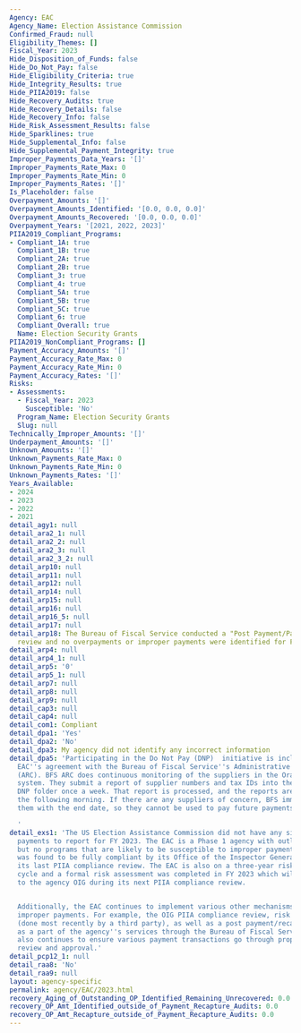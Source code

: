 ```yaml
---
Agency: EAC
Agency_Name: Election Assistance Commission
Confirmed_Fraud: null
Eligibility_Themes: []
Fiscal_Year: 2023
Hide_Disposition_of_Funds: false
Hide_Do_Not_Pay: false
Hide_Eligibility_Criteria: true
Hide_Integrity_Results: true
Hide_PIIA2019: false
Hide_Recovery_Audits: true
Hide_Recovery_Details: false
Hide_Recovery_Info: false
Hide_Risk_Assessment_Results: false
Hide_Sparklines: true
Hide_Supplemental_Info: false
Hide_Supplemental_Payment_Integrity: true
Improper_Payments_Data_Years: '[]'
Improper_Payments_Rate_Max: 0
Improper_Payments_Rate_Min: 0
Improper_Payments_Rates: '[]'
Is_Placeholder: false
Overpayment_Amounts: '[]'
Overpayment_Amounts_Identified: '[0.0, 0.0, 0.0]'
Overpayment_Amounts_Recovered: '[0.0, 0.0, 0.0]'
Overpayment_Years: '[2021, 2022, 2023]'
PIIA2019_Compliant_Programs:
- Compliant_1A: true
  Compliant_1B: true
  Compliant_2A: true
  Compliant_2B: true
  Compliant_3: true
  Compliant_4: true
  Compliant_5A: true
  Compliant_5B: true
  Compliant_5C: true
  Compliant_6: true
  Compliant_Overall: true
  Name: Election Security Grants
PIIA2019_NonCompliant_Programs: []
Payment_Accuracy_Amounts: '[]'
Payment_Accuracy_Rate_Max: 0
Payment_Accuracy_Rate_Min: 0
Payment_Accuracy_Rates: '[]'
Risks:
- Assessments:
  - Fiscal_Year: 2023
    Susceptible: 'No'
  Program_Name: Election Security Grants
  Slug: null
Technically_Improper_Amounts: '[]'
Underpayment_Amounts: '[]'
Unknown_Amounts: '[]'
Unknown_Payments_Rate_Max: 0
Unknown_Payments_Rate_Min: 0
Unknown_Payments_Rates: '[]'
Years_Available:
- 2024
- 2023
- 2022
- 2021
detail_agy1: null
detail_ara2_1: null
detail_ara2_2: null
detail_ara2_3: null
detail_ara2_3_2: null
detail_arp10: null
detail_arp11: null
detail_arp12: null
detail_arp14: null
detail_arp15: null
detail_arp16: null
detail_arp16_5: null
detail_arp17: null
detail_arp18: The Bureau of Fiscal Service conducted a "Post Payment/Payment Recapture"
  review and no overpayments or improper payments were identified for FY 2023.
detail_arp4: null
detail_arp4_1: null
detail_arp5: '0'
detail_arp5_1: null
detail_arp7: null
detail_arp8: null
detail_arp9: null
detail_cap3: null
detail_cap4: null
detail_com1: Compliant
detail_dpa1: 'Yes'
detail_dpa2: 'No'
detail_dpa3: My agency did not identify any incorrect information
detail_dpa5: 'Participating in the Do Not Pay (DNP)  initiative is included in the
  EAC''s agreement with the Bureau of Fiscal Service''s Administrative Resource Center''s
  (ARC). BFS ARC does continuous monitoring of the suppliers in the Oracle financial
  system. They submit a report of supplier numbers and tax IDs into the Federal Reserve
  DNP folder once a week. That report is processed, and the reports are available
  the following morning. If there are any suppliers of concern, BFS immediately deactivates
  them with the end date, so they cannot be used to pay future payments.

  '
detail_exs1: 'The US Election Assistance Commission did not have any significant improper
  payments to report for FY 2023. The EAC is a Phase 1 agency with outlays over $10M,
  but no programs that are likely to be susceptible to improper payments. The EAC
  was found to be fully compliant by its Office of the Inspector General (OIG) in
  its last PIIA compliance review. The EAC is also on a three-year risk assessment
  cycle and a formal risk assessment was completed in FY 2023 which will be provided
  to the agency OIG during its next PIIA compliance review.


  Additionally, the EAC continues to implement various other mechanisms to prevent
  improper payments. For example, the OIG PIIA compliance review, risk assessments
  (done most recently by a third party), as well as a post payment/recapture audit
  as a part of the agency''s services through the Bureau of Fiscal Service. The EAC
  also continues to ensure various payment transactions go through proper layers of
  review and approval.'
detail_pcp12_1: null
detail_raa8: 'No'
detail_raa9: null
layout: agency-specific
permalink: agency/EAC/2023.html
recovery_Aging_of_Outstanding_OP_Identified_Remaining_Unrecovered: 0.0
recovery_OP_Amt_Identified_outside_of_Payment_Recapture_Audits: 0.0
recovery_OP_Amt_Recapture_outside_of_Payment_Recapture_Audits: 0.0
---
```

